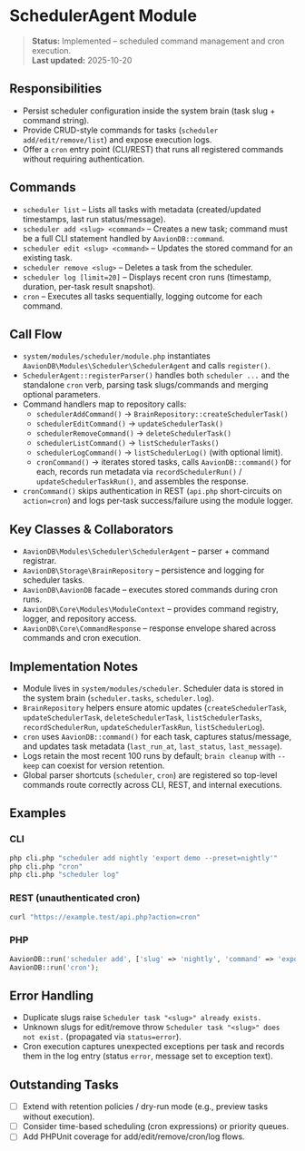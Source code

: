 # SchedulerAgent Module

> **Status:** Implemented – scheduled command management and cron execution.  
> **Last updated:** 2025-10-20

## Responsibilities
- Persist scheduler configuration inside the system brain (task slug + command string).
- Provide CRUD-style commands for tasks (`scheduler add/edit/remove/list`) and expose execution logs.
- Offer a `cron` entry point (CLI/REST) that runs all registered commands without requiring authentication.

## Commands
- `scheduler list` – Lists all tasks with metadata (created/updated timestamps, last run status/message).
- `scheduler add <slug> <command>` – Creates a new task; command must be a full CLI statement handled by `AavionDB::command`.
- `scheduler edit <slug> <command>` – Updates the stored command for an existing task.
- `scheduler remove <slug>` – Deletes a task from the scheduler.
- `scheduler log [limit=20]` – Displays recent cron runs (timestamp, duration, per-task result snapshot).
- `cron` – Executes all tasks sequentially, logging outcome for each command.

## Call Flow
- `system/modules/scheduler/module.php` instantiates `AavionDB\Modules\Scheduler\SchedulerAgent` and calls `register()`.  
- `SchedulerAgent::registerParser()` handles both `scheduler ...` and the standalone `cron` verb, parsing task slugs/commands and merging optional parameters.  
- Command handlers map to repository calls:  
  - `schedulerAddCommand()` → `BrainRepository::createSchedulerTask()`  
  - `schedulerEditCommand()` → `updateSchedulerTask()`  
  - `schedulerRemoveCommand()` → `deleteSchedulerTask()`  
  - `schedulerListCommand()` → `listSchedulerTasks()`  
  - `schedulerLogCommand()` → `listSchedulerLog()` (with optional limit).  
  - `cronCommand()` → iterates stored tasks, calls `AavionDB::command()` for each, records run metadata via `recordSchedulerRun()` / `updateSchedulerTaskRun()`, and assembles the response.  
- `cronCommand()` skips authentication in REST (`api.php` short-circuits on `action=cron`) and logs per-task success/failure using the module logger.

## Key Classes & Collaborators
- `AavionDB\Modules\Scheduler\SchedulerAgent` – parser + command registrar.  
- `AavionDB\Storage\BrainRepository` – persistence and logging for scheduler tasks.  
- `AavionDB\AavionDB` facade – executes stored commands during cron runs.  
- `AavionDB\Core\Modules\ModuleContext` – provides command registry, logger, and repository access.  
- `AavionDB\Core\CommandResponse` – response envelope shared across commands and cron execution.

## Implementation Notes
- Module lives in `system/modules/scheduler`. Scheduler data is stored in the system brain (`scheduler.tasks`, `scheduler.log`).
- `BrainRepository` helpers ensure atomic updates (`createSchedulerTask`, `updateSchedulerTask`, `deleteSchedulerTask`, `listSchedulerTasks`, `recordSchedulerRun`, `updateSchedulerTaskRun`, `listSchedulerLog`).
- `cron` uses `AavionDB::command()` for each task, captures status/message, and updates task metadata (`last_run_at`, `last_status`, `last_message`).
- Logs retain the most recent 100 runs by default; `brain cleanup` with `--keep` can coexist for version retention.
- Global parser shortcuts (`scheduler`, `cron`) are registered so top-level commands route correctly across CLI, REST, and internal executions.

## Examples

### CLI
```bash
php cli.php "scheduler add nightly 'export demo --preset=nightly'"
php cli.php "cron"
php cli.php "scheduler log"
```

### REST (unauthenticated cron)
```bash
curl "https://example.test/api.php?action=cron"
```

### PHP
```php
AavionDB::run('scheduler add', ['slug' => 'nightly', 'command' => 'export demo']);
AavionDB::run('cron');
```

## Error Handling
- Duplicate slugs raise `Scheduler task "<slug>" already exists.`
- Unknown slugs for edit/remove throw `Scheduler task "<slug>" does not exist.` (propagated via `status=error`).
- Cron execution captures unexpected exceptions per task and records them in the log entry (status `error`, message set to exception text).

## Outstanding Tasks
- [ ] Extend with retention policies / dry-run mode (e.g., preview tasks without execution).
- [ ] Consider time-based scheduling (cron expressions) or priority queues.
- [ ] Add PHPUnit coverage for add/edit/remove/cron/log flows.
